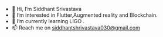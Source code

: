 - 👋 Hi, I’m Siddhant Srivastava
- 👀 I’m interested in Flutter,Augmented reality and Blockchain.
- 🌱 I’m currently learning LIGO .
- 📫 Reach me on siddhantshrivastava030@gmail.com 

<!---
siddhantsrivastava2002/siddhantsrivastava2002 is a ✨ special ✨ repository because its `README.md` (this file) appears on your GitHub profile.
You can click the Preview link to take a look at your changes.
--->
